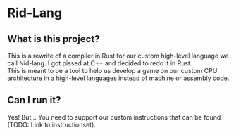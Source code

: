 # Rid-Lang

## What is this project?
This is a rewrite of a compiler in Rust for our custom high-level language we call Nid-lang. I got pissed at
C++ and decided to redo it in Rust.  
This is meant to be a tool to help us develop a game on our custom CPU architecture in a high-level languages instead
of machine or assembly code.

## Can I run it?
Yes! But...
You need to support our custom instructions that can be found (TODO: Link to instructionset).

